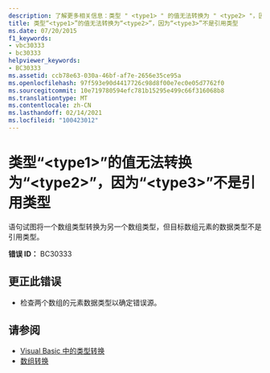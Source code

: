 ```yaml
---
description: 了解更多相关信息：类型 " <type1> " 的值无法转换为 " <type2> "，因为 " <type3> " 不是引用类型
title: 类型“<type1>”的值无法转换为“<type2>”，因为“<type3>”不是引用类型
ms.date: 07/20/2015
f1_keywords:
- vbc30333
- bc30333
helpviewer_keywords:
- BC30333
ms.assetid: ccb78e63-030a-46bf-af7e-2656e35ce95a
ms.openlocfilehash: 97f593e90d4417726c98d8f00e7ec0e05d7762f0
ms.sourcegitcommit: 10e719780594efc781b15295e499c66f316068b8
ms.translationtype: MT
ms.contentlocale: zh-CN
ms.lasthandoff: 02/14/2021
ms.locfileid: "100423012"
---
```

# <a name="value-of-type-type1-cannot-be-converted-to-type2-because-type3-is-not-a-reference-type"></a>类型“\<type1>”的值无法转换为“\<type2>”，因为“\<type3>”不是引用类型

语句试图将一个数组类型转换为另一个数组类型，但目标数组元素的数据类型不是引用类型。  
  
 **错误 ID：** BC30333  
  
## <a name="to-correct-this-error"></a>更正此错误  
  
- 检查两个数组的元素数据类型以确定错误源。  
  
## <a name="see-also"></a>请参阅

- [Visual Basic 中的类型转换](../programming-guide/language-features/data-types/type-conversions.md)
- [数组转换](../programming-guide/language-features/data-types/array-conversions.md)
